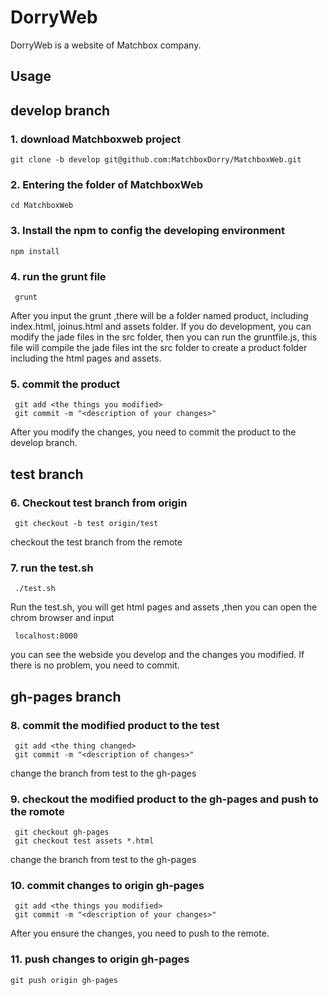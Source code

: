 # DorryWeb

DorryWeb is a website of Matchbox company.
## Usage

## develop branch
### 1. download Matchboxweb project
 ```
 git clone -b develop git@github.com:MatchboxDorry/MatchboxWeb.git
 ```
### 2. Entering the folder of MatchboxWeb
 ```
 cd MatchboxWeb
 ```
### 3. Install the npm to config the developing environment
 ```  
 npm install
 ``` 
### 4. run the grunt file
```
 grunt 
```
After you input the grunt ,there will be a folder named product, including index.html, joinus.html and assets folder. If you do development, you can modify the jade files in the src folder, then you can run the gruntfile.js, this file will compile the jade files int the src folder to create a product folder including the html pages and assets.

### 5. commit the product
```
 git add <the things you modified>
 git commit -m "<description of your changes>"
```
After you modify the changes, you need to commit the product to the develop branch.


## test branch


### 6. Checkout test branch from origin
```
 git checkout -b test origin/test 
```
checkout the test branch from the remote
### 7. run the test.sh
```
 ./test.sh 
```
Run the test.sh, you will get html pages and assets ,then you can open the chrom browser and input 
```
 localhost:8000 
```
you can see the webside you develop and the changes you modified. If there is no problem, you need to commit.
## gh-pages branch
### 8. commit the modified product to the test
```
 git add <the thing changed> 
 git commit -m "<description of changes>"
```
change the branch from test to the gh-pages
### 9. checkout the modified product to the gh-pages and push to the romote
```
 git checkout gh-pages
 git checkout test assets *.html 

```
change the branch from test to the gh-pages
### 10. commit changes to origin gh-pages
```
 git add <the things you modified>
 git commit -m "<description of your changes>"
```
After you ensure the changes, you need to push to the remote.
### 11. push changes to origin gh-pages
```
git push origin gh-pages
```
